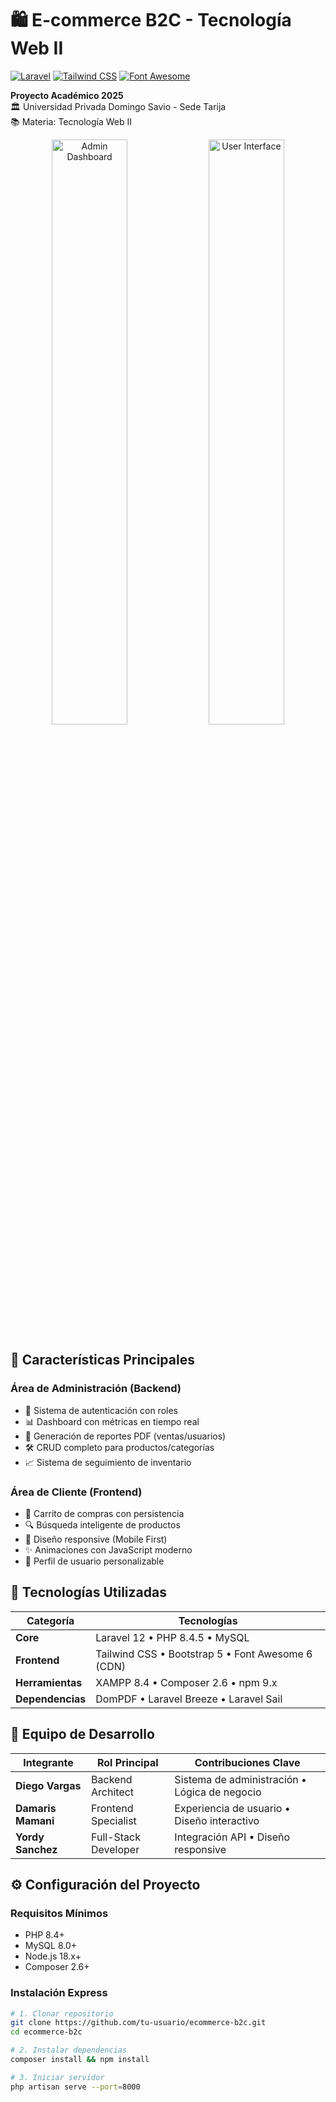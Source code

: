 # 🛍️ E-commerce B2C - Tecnología Web II

[![Laravel](https://img.shields.io/badge/Laravel-FF2D20?style=for-the-badge&logo=laravel&logoColor=white)](https://laravel.com)
[![Tailwind CSS](https://img.shields.io/badge/Tailwind_CSS-38B2AC?style=for-the-badge&logo=tailwind-css&logoColor=white)](https://tailwindcss.com)
[![Font Awesome](https://img.shields.io/badge/Font_Awesome-339AF0?style=for-the-badge&logo=font-awesome&logoColor=white)](https://fontawesome.com)

**Proyecto Académico 2025**  
🏛️ Universidad Privada Domingo Savio - Sede Tarija  
📚 Materia: Tecnología Web II

<div align="center">
  <img src="/public/images/admin.jpg" alt="Admin Dashboard" style="width:49%; display: inline-block; border-radius: 8px;">
  <img src="/public/images/user.jpg" alt="User Interface" style="width:49%; display: inline-block; border-radius: 8px;">
</div>

## 🌟 Características Principales

### Área de Administración (Backend)

-   🔐 Sistema de autenticación con roles
-   📊 Dashboard con métricas en tiempo real
-   📄 Generación de reportes PDF (ventas/usuarios)
-   🛠️ CRUD completo para productos/categorías
-   📈 Sistema de seguimiento de inventario

### Área de Cliente (Frontend)

-   🛒 Carrito de compras con persistencia
-   🔍 Búsqueda inteligente de productos
-   📱 Diseño responsive (Mobile First)
-   ✨ Animaciones con JavaScript moderno
-   👤 Perfil de usuario personalizable

## 🚀 Tecnologías Utilizadas

| Categoría        | Tecnologías                                       |
| ---------------- | ------------------------------------------------- |
| **Core**         | Laravel 12 • PHP 8.4.5 • MySQL                    |
| **Frontend**     | Tailwind CSS • Bootstrap 5 • Font Awesome 6 (CDN) |
| **Herramientas** | XAMPP 8.4 • Composer 2.6 • npm 9.x                |
| **Dependencias** | DomPDF • Laravel Breeze • Laravel Sail            |

## 👥 Equipo de Desarrollo

| Integrante         | Rol Principal        | Contribuciones Clave                          |
| ------------------ | -------------------- | --------------------------------------------- |
| **Diego Vargas**   | Backend Architect    | Sistema de administración • Lógica de negocio |
| **Damaris Mamani** | Frontend Specialist  | Experiencia de usuario • Diseño interactivo   |
| **Yordy Sanchez**  | Full-Stack Developer | Integración API • Diseño responsive           |

## ⚙️ Configuración del Proyecto

### Requisitos Mínimos

-   PHP 8.4+
-   MySQL 8.0+
-   Node.js 18.x+
-   Composer 2.6+

### Instalación Express

```bash
# 1. Clonar repositorio
git clone https://github.com/tu-usuario/ecommerce-b2c.git
cd ecommerce-b2c

# 2. Instalar dependencias
composer install && npm install

# 3. Iniciar servidor
php artisan serve --port=8000
```
